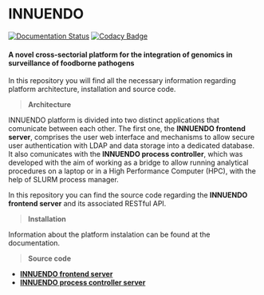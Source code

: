 # INNUENDO
[![Documentation Status](https://readthedocs.org/projects/innuendo/badge/?version=latest)](https://innuendo.readthedocs.io/en/latest/?badge=latest)
[![Codacy Badge](https://api.codacy.com/project/badge/Grade/0fffb6e32a564841a1dfb9230616d5f6)](https://app.codacy.com/app/bfrgoncalves/INNUENDO_REST_API?utm_source=github.com&utm_medium=referral&utm_content=bfrgoncalves/INNUENDO_REST_API&utm_campaign=Badge_Grade_Dashboard)

#### A novel cross-sectorial platform for the integration of genomics in surveillance of foodborne pathogens

In this repository you will find all the necessary information regarding platform architecture, installation and source code.

> **Architecture**

INNUENDO platform is divided into two distinct applications that comunicate between each other. The first one, the **INNUENDO frontend server**, comprises the user web interface and mechanisms to allow secure user authentication with LDAP and data storage into a dedicated database. It also comunicates with the **INNUENDO process controller**, which was developed with the aim of working as a bridge to allow running analytical procedures on a laptop or in a High Performance Computer (HPC), with the help of SLURM process manager.

In this repository you can find the source code regarding the **INNUENDO 
frontend server** and its associated RESTful API.
  
> **Installation**

Information about the platform instalation can be found at the documentation.

> **Source code**

* [**INNUENDO frontend server**](https://github.com/B-UMMI/INNUENDO_REST_API) 
* [**INNUENDO process controller server**](https://github.com/B-UMMI/INNUENDO_PROCESS_CONTROLLER)
